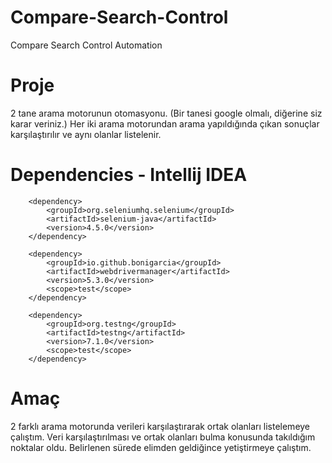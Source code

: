 # Compare-Search-Control
 Compare Search Control Automation
 
# Proje
2 tane arama motorunun otomasyonu. (Bir tanesi google olmalı, diğerine siz karar veriniz.) Her iki arama motorundan arama yapıldığında çıkan sonuçlar karşılaştırılır ve aynı olanlar listelenir.

# Dependencies - Intellij IDEA
        <dependency>
            <groupId>org.seleniumhq.selenium</groupId>
            <artifactId>selenium-java</artifactId>
            <version>4.5.0</version>
        </dependency>
        
        <dependency>
            <groupId>io.github.bonigarcia</groupId>
            <artifactId>webdrivermanager</artifactId>
            <version>5.3.0</version>
            <scope>test</scope>
        </dependency>

        <dependency>
            <groupId>org.testng</groupId>
            <artifactId>testng</artifactId>
            <version>7.1.0</version>
            <scope>test</scope>
        </dependency>

# Amaç
2 farklı arama motorunda verileri karşılaştırarak ortak olanları listelemeye çalıştım. Veri karşılaştırılması ve ortak olanları bulma konusunda takıldığım noktalar oldu. Belirlenen sürede elimden geldiğince yetiştirmeye çalıştım.
